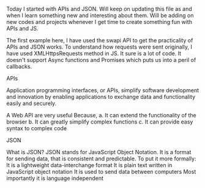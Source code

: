 Today I started with APIs and JSON.
Will keep on updating this file as and when I learn something new and interesting about them.
Will be adding on new codes and projects whenever I get time to create something fun with APIs and JS.

The first example here, I have used the swapi API to get the practicality of APIs and JSON works.
To understand how requests were sent originally, I have used XMLHttpsRequests method in JS.
It sure is a lot of code.
It doesn't support Async functions and Promises which puts us into a peril of callbacks. 

APIs

Application programming interfaces, or APIs, simplify software development and innovation 
by enabling applications to exchange data and functionality easily and securely.

A Web API are very useful
Because,
a. It can extend the functionality of the browser
b. It can greatly simplify complex functions
c. It can provide easy syntax to complex code

JSON

What is JSON?
JSON stands for JavaScript Object Notation.
It is a format for sending data, that is consistent and predictable.
To put it more formally:
It is a lightweight data-interchange format
It is plain text written in JavaScript object notation
It is used to send data between computers
Most importantly it is language independent 

